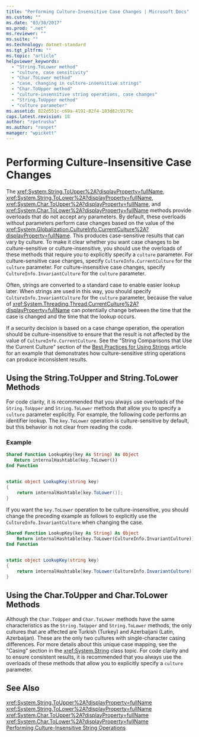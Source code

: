 ```yaml
---
title: "Performing Culture-Insensitive Case Changes | Microsoft Docs"
ms.custom: ""
ms.date: "03/30/2017"
ms.prod: ".net"
ms.reviewer: ""
ms.suite: ""
ms.technology: dotnet-standard
ms.tgt_pltfrm: ""
ms.topic: "article"
helpviewer_keywords: 
  - "String.ToLower method"
  - "culture, case sensitivity"
  - "Char.ToLower method"
  - "case, changing in culture-insensitive strings"
  - "Char.ToUpper method"
  - "culture-insensitive string operations, case changes"
  - "String.ToUpper method"
  - "culture parameter"
ms.assetid: 822d551c-c69a-4191-82f4-183d82c9179c
caps.latest.revision: 18
author: "rpetrusha"
ms.author: "ronpet"
manager: "wpickett"
---
```

# Performing Culture-Insensitive Case Changes
The <xref:System.String.ToUpper%2A?displayProperty=fullName>, <xref:System.String.ToLower%2A?displayProperty=fullName>, <xref:System.Char.ToUpper%2A?displayProperty=fullName>, and <xref:System.Char.ToLower%2A?displayProperty=fullName> methods provide overloads that do not accept any parameters. By default, these overloads without parameters perform case changes based on the value of the <xref:System.Globalization.CultureInfo.CurrentCulture%2A?displayProperty=fullName>. This produces case-sensitive results that can vary by culture. To make it clear whether you want case changes to be culture-sensitive or culture-insensitive, you should use the overloads of these methods that require you to explicitly specify a `culture` parameter. For culture-sensitive case changes, specify `CultureInfo.CurrentCulture` for the `culture` parameter. For culture-insensitive case changes, specify `CultureInfo.InvariantCulture` for the `culture` parameter.  
  
 Often, strings are converted to a standard case to enable easier lookup later. When strings are used in this way, you should specify `CultureInfo.InvariantCulture` for the `culture` parameter, because the value of <xref:System.Threading.Thread.CurrentCulture%2A?displayProperty=fullName> can potentially change between the time that the case is changed and the time that the lookup occurs.  
  
 If a security decision is based on a case change operation, the operation should be culture-insensitive to ensure that the result is not affected by the value of `CultureInfo.CurrentCulture`. See the "String Comparisons that Use the Current Culture" section of the [Best Practices for Using Strings](../../../docs/standard/base-types/best-practices-strings.md) article for an example that demonstrates how culture-sensitive string operations can produce inconsistent results.  
  
## Using the String.ToUpper and String.ToLower Methods  
 For code clarity, it is recommended that you always use overloads of the `String.ToUpper` and `String.ToLower` methods that allow you to specify a `culture` parameter explicitly. For example, the following code performs an identifier lookup. The `key.ToLower` operation is culture-sensitive by default, but this behavior is not clear from reading the code.  
  
### Example  
  
```vb  
Shared Function LookupKey(key As String) As Object  
   Return internalHashtable(key.ToLower())  
End Function  
  
```  
  
```csharp  
static object LookupKey(string key)   
{  
    return internalHashtable[key.ToLower()];  
}  
```  
  
 If you want the `key.ToLower` operation to be culture-insensitive, you should change the preceding example as follows to explicitly use the `CultureInfo.InvariantCulture` when changing the case.  
  
```vb  
Shared Function LookupKey(key As String) As Object  
    Return internalHashtable(key.ToLower(CultureInfo.InvariantCulture))  
End Function  
  
```  
  
```csharp  
static object LookupKey(string key)   
{  
    return internalHashtable[key.ToLower(CultureInfo.InvariantCulture)];  
}  
```  
  
## Using the Char.ToUpper and Char.ToLower Methods  
 Although the `Char.ToUpper` and `Char.ToLower` methods have the same characteristics as the `String.ToUpper` and `String.ToLower` methods, the only cultures that are affected are Turkish (Turkey) and Azerbaijani (Latin, Azerbaijan). These are the only two cultures with single-character casing differences. For more details about this unique case mapping, see the "Casing" section in the <xref:System.String> class topic. For code clarity and to ensure consistent results, it is recommended that you always use the overloads of these methods that allow you to explicitly specify a `culture` parameter.  
  
## See Also  
 <xref:System.String.ToUpper%2A?displayProperty=fullName>   
 <xref:System.String.ToLower%2A?displayProperty=fullName>   
 <xref:System.Char.ToUpper%2A?displayProperty=fullName>   
 <xref:System.Char.ToLower%2A?displayProperty=fullName>   
 [Performing Culture-Insensitive String Operations](../../../docs/standard/globalization-localization/performing-culture-insensitive-string-operations.md)